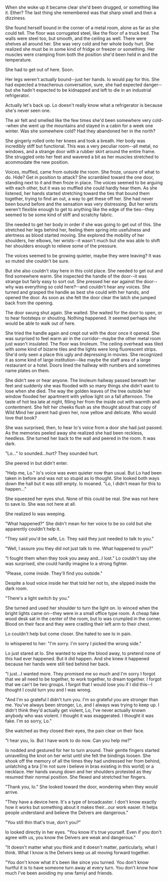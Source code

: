When she woke up it became clear she'd been drugged, or something like it. Ether? The last thing she remembered was that sharp smell and then a dizziness.

She found herself bound in the corner of a metal room, alone as far as she could tell.  The floor was corrugated steel, like the floor of a truck bed.  The walls were steel too, but smooth, and the ceiling as well.  There were shelves all around her.  She was very cold and her whole body hurt. She realized she must be in some kind of fridge or freezer or something.  Her muscles were cramping from both the position she'd been held in and the temperature.  

She had to get out of here.  Soon. 

Her legs weren't actually bound--just her hands.  Io would pay for this.  She had expected a treacherous conversation, sure, she had expected danger--but she hadn't expected to be kidnapped and left to die in an industrial refrigerator.  

Actually let's back up.  Lo doesn't really know what a refrigerator is because she's never seen one.

The air felt and smelled like the few times she'd been somewhere very cold--when she went up the mountains and stayed in a cabin for a week one winter.  Was she somewhere cold? Had they abandoned her in the north? 

She gingerly rolled onto her knees and took a breath.  Her body was incredibly stiff but functional.  This was a very peculiar room--all metal, no windows, and a strange door with a rubber skirt around the entire frame. She struggled onto her feet and wavered a bit as her muscles stretched to acommodate the new position.  

Voices, muffled, came from outside the room.  She froze, unsure of what to do. Hide? Get in position to attack? She scrambled toward the one door, standing next to it and then froze in place.  The voices seemed to be arguing with each other, but it was so muffled she could hardly hear them.  As she listened, her hands started stretching toward the ties that bound them together, trying to find an out, a way to get these off her.  She had never been bound before and the sensation was very distressing.   But her wrists weren't flexible enough to get to anything like the edge of the ties--they seemed to be some kind of stiff and scratchy fabric.

She needed to get her body in order if she was going to get out of this.  She stretched her legs behind her, feeling them spring into usefulness and alertness as blood started moving.  She explored the mobility of her shoulders, her elbows, her wrists--it wasn't much but she was able to shift her shoulders enough to relieve some of the pressure.  

The voices seemed to be growing quieter, maybe they were leaving?  It was so muted she couldn't be sure.  

But she also couldn't stay here in this cold place.  She needed to get out and find somewhere warm.  She inspected the handle of the door--it was strange but fairly easy to sort out.  She pressed her ear against the door--why was everything so cold here?--and couldn't hear any voices.  She turned and grasped the handle as best she could with her hands, and opened the door.  As soon as she felt the door clear the latch she jumped back from the opening. 

The door swung shut again.  She waited.  She waited for the door to open, or to hear footsteps or shouting.  Nothing happened.  It seemed perhaps she would be able to walk out of here. 

She tried the handle again and crept out with the door once it opened.  She was surprised to feel warm air in the corridor--maybe the other metal room just wasn't insulated.  The floor was linoleum.  The ceiling overhead was tiled with some kind of bizarre tiles and the lights were long fluorescent strips. She'd only seen a place this ugly and depressing in movies. She recognized it as some kind of large institution--like maybe the staff area of a large restaurant or a hotel.  Doors lined the hallway with numbers and sometimes name plates on them. 

She didn't see or hear anyone.  The linoleum hallway passed beneath her feet and suddenly she was flooded with so many things she didn't want to lose when she died.  The way the golden leaves of the tree outside her window flooded her apartment with yellow light on a fall afternoon.  The taste of hot tea late at night, filling her from the inside out with warmth and contentment.  She felt her cheeks flush as she thought about that copy of Wild Mind her parent had given her, now yellow and delicate.  Who would love that book?  

She was surprised, then, to hear Io's voice from a door she had just passed.  As the memories peeled away she realized she had been reckless, heedless. She turned her back to the wall and peered in the room.  It was dark.  

"Lo..." Io sounded...hurt? They sounded hurt. 

She peered in but didn't enter.

"Help me, Lo."  Io's voice was even quieter now than usual.  But Lo had been taken in before and was not so stupid as Io thought.  She looked both ways down the hall but it was still empty.  Io moaned.  "Lo, I didn't mean for this to happen..."

She squeezed her eyes shut. None of this could be real. She was not here to save Io. She was not here at all.  

She realized Io was weeping.  

"What happened?" She didn't mean for her voice to be so cold but she apparently couldn't help it.  

"They said you'd be safe, Lo. They said they just needed to talk to you."

"Well, I assure you they did not just talk to me. What happened to you?" 

"I fought them when they took you away and...I lost."  Lo couldn't say she was surprised, she could hardly imagine Io a strong fighter.  

"Please, come inside.  They'll find you outside."

Despite a loud voice inside her that told her not to, she slipped inside the dark room. 

"There's a light switch by you."

She turned and used her shoulder to turn the light on.  Io winced when the bright lights came on--they were in a small office type room.  A cheap fake wood desk sat in the center of the room, but Io was crumpled in the corner.  Blood on their face and they were cradling their left arm to their chest.  

Lo couldn't help but come closer.  She hated to see Io in pain.  

Io whispered to her: "I'm sorry.  I'm sorry I picked the wrong side."

Lo just stared at Io.  She wanted to wipe the blood away, to pretend none of this had ever happened. But it did happen. And she knew it happened because her hands were still tied behind her back. 

"I just...I wanted more. They promised me so much and I'm sorry I forgot that we all need to be together, to work together, to dream together. I forgot that we can't be two groups. I forgot that I would lose you if I did this--I thought I could turn you and I was wrong. 

"And I'm so grateful I didn't turn you. I'm so grateful you are stronger than me.  You've always been stronger, Lo, and I always was trying to keep up.  I didn't think they'd actually get violent, Lo, I've never actually known anybody who was violent. I thought it was exaggerated.  I thought it was fake.  I'm so sorry, Lo."

She watched as they closed their eyes, the pain clear on their face. 

"I hear you, Io. But I have work to do now.  Can you help me?"

Io nodded and gestured for her to turn around.  Their gentle fingers started unravelling the knot on her wrist until she felt the bindings loosen. She shook off the memory of all the times they had undressed her from behind, unlatching a bra [i'm not sure i believe in bras existing in this world] or a necklace.  Her hands swung down and her shoulders protested as they resumed their normal position.  She flexed and stretched her fingers.  

"Thank you, Io." She looked toward the door, wondering when they would arrive. 

"They have a device here.  It's a type of broadcaster.  I don't know exactly how it works but something about it makes their...our work easier.  It helps people understand and believe the Delvers are dangerous." 

"You still thin that's true, don't you?"

Io looked directly in her eyes. "You know it's true yourself. Even if you don't agree with us, you know the Delvers are weak and dangerous."

"It doesn't matter what you think and it doesn't matter, particularly, what I think. What I know is the Delvers keep us all moving forward together.

"You don't know what it's been like since you turned.  You don't know hurtful it is to have someone turn away at every turn.  You don't know how much I've been avoiding my onw famiyl and friends. 